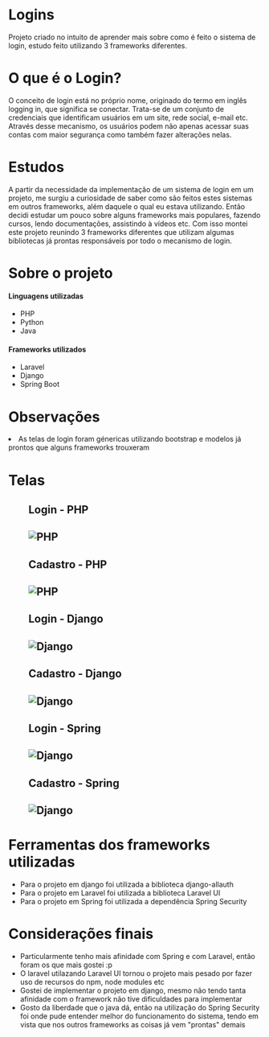 # Logins
Projeto criado no intuito de aprender mais sobre como é feito o sistema de login, estudo feito utilizando 3 frameworks diferentes.

# O que é o Login? 
<p>
O conceito de login está no próprio nome, originado do termo em inglês logging in, que significa se conectar. Trata-se de um conjunto de credenciais que identificam usuários em um site, rede social, e-mail etc. Através desse mecanismo, os usuários podem não apenas acessar suas contas com maior segurança como também fazer alterações nelas.  
</p>
 
 # Estudos
 <p>
    A partir da necessidade da implementação de um sistema de login em um projeto, me surgiu a curiosidade de saber como são feitos estes sistemas em outros frameworks, além daquele o qual eu estava utilizando. Então decidi estudar um pouco sobre alguns frameworks mais populares, fazendo cursos, lendo documentações, assistindo à vídeos etc. Com isso montei este projeto reunindo 3 frameworks diferentes que utilizam algumas bibliotecas já prontas responsáveis por todo o mecanismo de login. 
 </p>
 
 # Sobre o projeto
 
 <h4> Linguagens utilizadas </h4>
 <ul>
   <li> PHP </li>
   <li> Python </li>
   <li> Java </li>
 </ul>
 
  <h4> Frameworks utilizados</h4>
 <ul>
 <li> Laravel </li>
 <li> Django </li>
 <li> Spring Boot</li>
 </ul>
 
 # Observações 
 <li> As telas de login foram génericas utilizando bootstrap e modelos já prontos que alguns frameworks trouxeram
 
# Telas
 
 <figure>
   <h2>Login - PHP<h2>
   <img src="https://i.imgur.com/p6WHkAb.png" title="PHP" />
 </figure>
  
 <figure>
   <h2>Cadastro - PHP<h2>
   <img src="https://i.imgur.com/Mls3ihn.png" title="PHP" />
 </figure>
    
 <figure>
   <h2>Login - Django<h2>
   <img src="https://i.imgur.com/Ft4nsOZ.png" title="Django" />
 </figure>

 <figure>
   <h2>Cadastro - Django <h2>
   <img src="https://i.imgur.com/MImGPhN.png" title="Django" />
 </figure>
    
 <figure>
   <h2>Login - Spring<h2>
   <img src="https://i.imgur.com/0FvRHmm.png" title="Django" />
 </figure>

 <figure>
   <h2>Cadastro - Spring <h2>
   <img src="https://i.imgur.com/blGaY0f.png" title="Django" />
 </figure>
    
 # Ferramentas dos frameworks utilizadas
   <ul>
    <li> Para o projeto em django foi utilizada a biblioteca django-allauth </li>
    <li> Para o projeto em Laravel foi utilizada a biblioteca Laravel UI </li>
    <li> Para o projeto em Spring foi utilizada a dependência Spring Security </li>
   </ul>
    
 # Considerações finais
   <ul>  
    <li> Particularmente tenho mais afinidade com Spring e com Laravel, então foram os que mais gostei :p </li>
    <li> O laravel utilazando Laravel UI tornou o projeto mais pesado por fazer uso de recursos do npm, node modules etc </li>
    <li> Gostei de implementar o projeto em django, mesmo não tendo tanta afinidade com o framework não tive dificuldades para implementar </li>
    <li> Gosto da liberdade que o java dá, então na utilização do Spring Security foi onde pude entender melhor do funcionamento do sistema, tendo em vista que nos outros frameworks as coisas já vem "prontas" demais </li>
    </ul>
    
    
    

